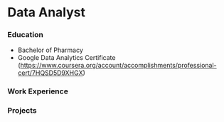 # Data Analyst

### Education
- Bachelor of Pharmacy
- Google Data Analytics Certificate (https://www.coursera.org/account/accomplishments/professional-cert/7HQSD5D9XHGX)

### Work Experience

### Projects
